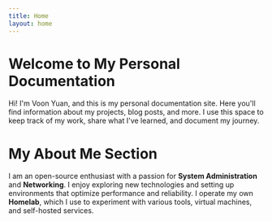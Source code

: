 ```yaml
---
title: Home
layout: home
---
```


# Welcome to My Personal Documentation

Hi! I'm Voon Yuan, and this is my personal documentation site. Here you'll find information about my projects, blog posts, and more. I use this space to keep track of my work, share what I've learned, and document my journey.

# My About Me Section

I am an open-source enthusiast with a passion for **System Administration** and **Networking**. I enjoy exploring new technologies and setting up environments that optimize performance and reliability. I operate my own **Homelab**, which I use to experiment with various tools, virtual machines, and self-hosted services.
